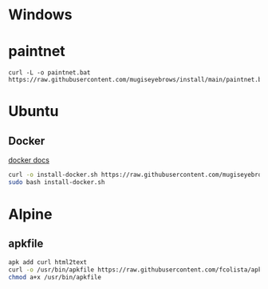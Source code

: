 # Windows

# paintnet

```
curl -L -o paintnet.bat https://raw.githubusercontent.com/mugiseyebrows/install/main/paintnet.bat
```

# Ubuntu

## Docker

[docker docs](https://docs.docker.com/engine/install/ubuntu/)

```bash
curl -o install-docker.sh https://raw.githubusercontent.com/mugiseyebrows/install/main/docker.sh
sudo bash install-docker.sh
```

# Alpine

## apkfile

```bash
apk add curl html2text
curl -o /usr/bin/apkfile https://raw.githubusercontent.com/fcolista/apkfile/main/apkfile
chmod a+x /usr/bin/apkfile
```
